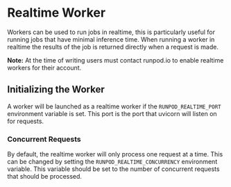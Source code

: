 # Realtime Worker

Workers can be used to run jobs in realtime, this is particularly useful for running jobs that have minimal inference time. When running a worker in realtime the results of the job is returned directly when a request is made.

**Note:** At the time of writing users must contact runpod.io to enable realtime workers for their account.

## Initializing the Worker

A worker will be launched as a realtime worker if the `RUNPOD_REALTIME_PORT` environment variable is set. This port is the port that uvicorn will listen on for requests.

### Concurrent Requests

By default, the realtime worker will only process one request at a time. This can be changed by setting the `RUNPOD_REALTIME_CONCURRENCY` environment variable. This variable should be set to the number of concurrent requests that should be processed.
